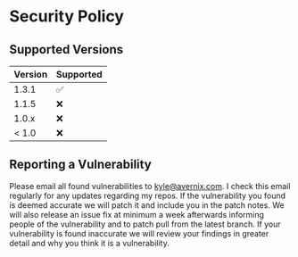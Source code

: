 # Security Policy

## Supported Versions


| Version | Supported          |
| ------- | ------------------ |
| 1.3.1   | :white_check_mark: |
| 1.1.5   | :x:                |
| 1.0.x   | :x:                |
| < 1.0   | :x:                |

## Reporting a Vulnerability

Please email all found vulnerabilities to kyle@avernix.com. I check this email regularly for any updates regarding my repos. If the vulnerability you found is deemed
accurate we will patch it and include you in the patch notes. We will also release an issue fix at minimum a week afterwards informing people of the vulnerability
and to patch pull from the latest branch. If your vulnerability is found inaccurate we will review your findings in greater detail and why you think it is a vulnerability.